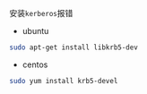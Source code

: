 安装`kerberos`报错

- ubuntu

```bash
sudo apt-get install libkrb5-dev
```

- centos

```bash
sudo yum install krb5-devel
```
